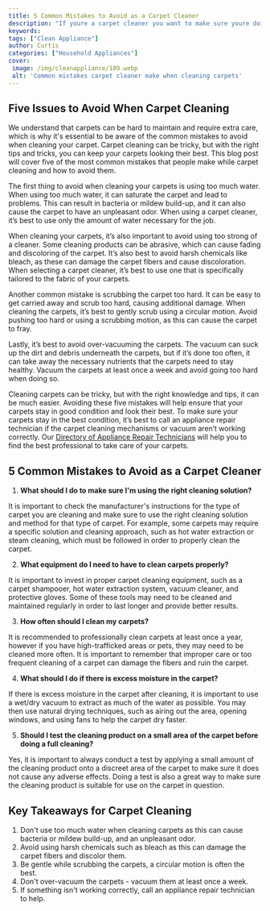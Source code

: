 ```yaml
---
title: 5 Common Mistakes to Avoid as a Carpet Cleaner
description: "If youre a carpet cleaner you want to make sure youre doing your job properly Read this blog post to find out the common mistakes you need to avoid to ensure success in your profession"
keywords: 
tags: ["Clean Appliance"]
author: Curtis
categories: ["Household Appliances"]
cover: 
 image: /img/cleanappliance/109.webp
 alt: 'Common mistakes carpet cleaner make when cleaning carpets'
---
```

## Five Issues to Avoid When Carpet Cleaning

We understand that carpets can be hard to maintain and require extra care, which is why it's essential to be aware of the common mistakes to avoid when cleaning your carpet. Carpet cleaning can be tricky, but with the right tips and tricks, you can keep your carpets looking their best. This blog post will cover five of the most common mistakes that people make while carpet cleaning and how to avoid them.

The first thing to avoid when cleaning your carpets is using too much water. When using too much water, it can saturate the carpet and lead to problems. This can result in bacteria or mildew build-up, and it can also cause the carpet to have an unpleasant odor. When using a carpet cleaner, it’s best to use only the amount of water necessary for the job.

When cleaning your carpets, it’s also important to avoid using too strong of a cleaner. Some cleaning products can be abrasive, which can cause fading and discoloring of the carpet. It’s also best to avoid harsh chemicals like bleach, as these can damage the carpet fibers and cause discoloration. When selecting a carpet cleaner, it’s best to use one that is specifically tailored to the fabric of your carpets.

Another common mistake is scrubbing the carpet too hard. It can be easy to get carried away and scrub too hard, causing additional damage. When cleaning the carpets, it’s best to gently scrub using a circular motion. Avoid pushing too hard or using a scrubbing motion, as this can cause the carpet to fray.

Lastly, it’s best to avoid over-vacuuming the carpets. The vacuum can suck up the dirt and debris underneath the carpets, but if it’s done too often, it can take away the necessary nutrients that the carpets need to stay healthy. Vacuum the carpets at least once a week and avoid going too hard when doing so.

Cleaning carpets can be tricky, but with the right knowledge and tips, it can be much easier. Avoiding these five mistakes will help ensure that your carpets stay in good condition and look their best. To make sure your carpets stay in the best condition, it’s best to call an appliance repair technician if the carpet cleaning mechanisms or vacuum aren’t working correctly. Our [Directory of Appliance Repair Technicians](./pages/appliance-repair-technicians) will help you to find the best professional to take care of your carpets.

## 5 Common Mistakes to Avoid as a Carpet Cleaner

1. **What should I do to make sure I'm using the right cleaning solution?**

It is important to check the manufacturer's instructions for the type of carpet you are cleaning and make sure to use the right cleaning solution and method for that type of carpet. For example, some carpets may require a specific solution and cleaning approach, such as hot water extraction or steam cleaning, which must be followed in order to properly clean the carpet.

2. **What equipment do I need to have to clean carpets properly?**

It is important to invest in proper carpet cleaning equipment, such as a carpet shampooer, hot water extraction system, vacuum cleaner, and protective gloves. Some of these tools may need to be cleaned and maintained regularly in order to last longer and provide better results. 

3. **How often should I clean my carpets?**

It is recommended to professionally clean carpets at least once a year, however if you have high-trafficked areas or pets, they may need to be cleaned more often. It is important to remember that improper care or too frequent cleaning of a carpet can damage the fibers and ruin the carpet. 

4. **What should I do if there is excess moisture in the carpet?**

If there is excess moisture in the carpet after cleaning, it is important to use a wet/dry vacuum to extract as much of the water as possible. You may then use natural drying techniques, such as airing out the area, opening windows, and using fans to help the carpet dry faster. 

5. **Should I test the cleaning product on a small area of the carpet before doing a full cleaning?**

Yes, it is important to always conduct a test by applying a small amount of the cleaning product onto a discreet area of the carpet to make sure it does not cause any adverse effects. Doing a test is also a great way to make sure the cleaning product is suitable for use on the carpet in question.

## Key Takeaways for Carpet Cleaning

1. Don't use too much water when cleaning carpets as this can cause bacteria or mildew build-up, and an unpleasant odor.
2. Avoid using harsh chemicals such as bleach as this can damage the carpet fibers and discolor them.
3. Be gentle while scrubbing the carpets, a circular motion is often the best.
4. Don't over-vacuum the carpets - vacuum them at least once a week.
5. If something isn't working correctly, call an appliance repair technician to help.
